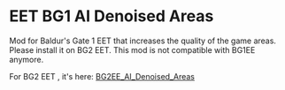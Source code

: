 #  EET BG1 AI Denoised Areas
Mod for Baldur's Gate 1 EET that increases the quality of the game areas.
Please install it on BG2 EET. This mod is not compatible with BG1EE anymore.

For BG2 EET , it's here: [BG2EE_AI_Denoised_Areas](https://github.com/haifengkao/BG2EE_AI_Denoised_Areas)
